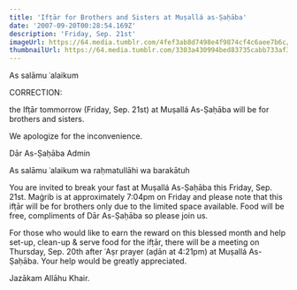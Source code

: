 ```yaml
---
title: 'Ifṭār for Brothers and Sisters at Muṣallá as-Ṣaḥāba'
date: '2007-09-20T00:28:54.169Z'
description: 'Friday, Sep. 21st'
imageUrl: https://64.media.tumblr.com/4fef3ab8d7498e4f9874cf4c6aee7b6c/tumblr_mw65vtz36S1rlil0bo1_500.jpg
thumbnailUrl: https://64.media.tumblr.com/3303a430994bed83735cabb733af37c7/tumblr_mtyksheE2W1qjccd2o1_500.jpg
---
```


As salāmu ʿalaikum

CORRECTION:

the Ifṭār tommorrow (Friday, Sep. 21st) at Muṣallá As-Ṣaḥāba will be for brothers and sisters.

We apologize for the inconvenience.

Dār As-Ṣaḥāba Admin

As salāmu ʿalaikum wa raḥmatullāhi wa barakātuh

You are invited to break your fast at Muṣallá As-Ṣaḥāba this Friday, Sep. 21st. Maġrib is at approximately 7:04pm on Friday and please note that this ifṭār will be for brothers only due to the limited space available. Food will be free, compliments of Dār As-Ṣaḥāba so please join us.

For those who would like to earn the reward on this blessed month and help set-up, clean-up & serve food for the ifṭār, there will be a meeting on Thursday, Sep. 20th after ʿAṣr prayer (aḏān at 4:21pm) at Muṣallá As-Ṣaḥāba. Your help would be greatly appreciated.

Jazākam Allāhu Khair.
